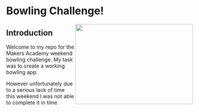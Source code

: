 # Bowling Challenge!

<img align="right" src="https://encrypted-tbn0.gstatic.com/images?q=tbn:ANd9GcTN0L2nfHqmgHG271N0B9P2uxAVX29loehDV-r1q4IEYiL_ZfyzpA" width="317" height="216"/>

## Introduction

Welcome to my repo for the Makers Academy weekend bowling challenge. My task was to create a working bowling app.

However unfortunately due to a serious lack of time this weekend I was not able to complete it in time
